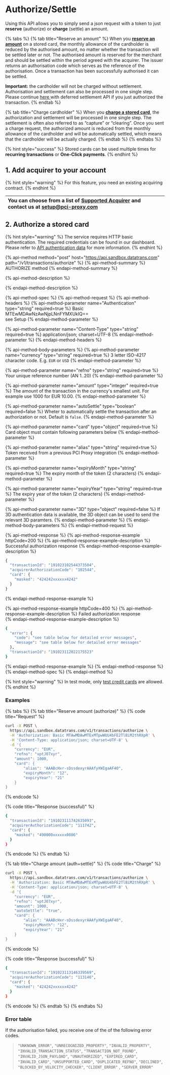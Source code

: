 # Authorize/Settle

Using this API allows you to simply send a json request with a token to just **reserve** \(authorize\) or **charge** \(settle\) an amount. 

{% tabs %}
{% tab title="Reserve an amount" %}
When you [**reserve an amount**](./#examples) on a stored card, the monthly allowance of the cardholder is reduced by the authorised amount, no matter whether the transaction will be settled later or not. The authorised amount is reserved for the merchant and should be settled within the period agreed with the acquirer. The issuer returns an authorisation code which serves as the reference of the authorisation. Once a transaction has been successfully authorised it can be settled.

**Important:** the cardholder will not be charged without settlement. Authorisation and settlement can also be processed in one single step. Please continue [here ](defered-settlement.md)with deferred settlement API if you just authorized the transaction.
{% endtab %}

{% tab title="Charge cardholder" %}
When you [**charge a stored card**](./#examples), the authorization and settlement will be processed in one single step. The settlement is often also referred to as “capture” or “clearing”. Once you sent a charge request, the authorized amount is reduced from the monthly allowance of the cardholder and will be automatically settled, which means that the cardholder will be actually charged.
{% endtab %}
{% endtabs %}

{% hint style="success" %}
Stored cards can be used multiple times for **recurring transactions** or **One-Click payments**. 
{% endhint %}

## 1. Add acquirer to your account

{% hint style="warning" %}
For this feature, you need an existing acquiring contract.
{% endhint %}

| You can choose from a list of [**Supported Acquirer**](../../resources/supported-acquirer.md) and contact us at [setup@pci-proxy.com](mailto:setup@pci-proxy.com) |  |
| :--- | :--- |


## 2. Authorize a stored card

{% hint style="warning" %}
The service requires HTTP basic authentication. The required credentials can be found in our dashboard. Please refer to [API authentication data](../../guides/pci-proxy-dashboard/api-authentication-data.md) for more information. 
{% endhint %}

{% api-method method="post" host="https://api.sandbox.datatrans.com" path="/v1/transactions/authorize" %}
{% api-method-summary %}
AUTHORIZE method
{% endapi-method-summary %}

{% api-method-description %}

{% endapi-method-description %}

{% api-method-spec %}
{% api-method-request %}
{% api-method-headers %}
{% api-method-parameter name="Authentication" type="string" required=true %}
Basic MTEwMDAwNzAwNjpLNnFYMXUkIQ==  
see Setup
{% endapi-method-parameter %}

{% api-method-parameter name="Content-Type" type="string" required=true %}
application/json; charset=UTF-8
{% endapi-method-parameter %}
{% endapi-method-headers %}

{% api-method-body-parameters %}
{% api-method-parameter name="currency" type="string" required=true %}
3 letter ISO-4217 character code. E.g. `EUR` or `USD`
{% endapi-method-parameter %}

{% api-method-parameter name="refno" type="string" required=true %}
Your unique reference number \(AN 1..20\)
{% endapi-method-parameter %}

{% api-method-parameter name="amount" type="integer" required=true %}
The amount of the transaction in the currency's smallest unit. For example use 1000 for EUR 10.00. 
{% endapi-method-parameter %}

{% api-method-parameter name="autoSettle" type="boolean" required=false %}
Wheter to automatically settle the transaction after an authorization or not. Default is `false`. 
{% endapi-method-parameter %}

{% api-method-parameter name="card" type="object" required=true %}
Card object must contain following parameters below
{% endapi-method-parameter %}

{% api-method-parameter name="alias" type="string" required=true %}
Token received from a previous PCI Proxy integration
{% endapi-method-parameter %}

{% api-method-parameter name="expiryMonth" type="string" required=true %}
The expiry month of the token \(2 characters\)
{% endapi-method-parameter %}

{% api-method-parameter name="expiryYear" type="string" required=true %}
The expiry year of the token \(2 characters\)
{% endapi-method-parameter %}

{% api-method-parameter name="3D" type="object" required=false %}
If 3D authentication data is available, the 3D object can be used to send the relevant 3D paramters. 
{% endapi-method-parameter %}
{% endapi-method-body-parameters %}
{% endapi-method-request %}

{% api-method-response %}
{% api-method-response-example httpCode=200 %}
{% api-method-response-example-description %}
Successful authorization response
{% endapi-method-response-example-description %}

```javascript
{
  "transactionId": "191023102544373504",
  "acquirerAuthorizationCode": "102544",
  "card": {
    "masked": "424242xxxxxx4242"
  }
}
```
{% endapi-method-response-example %}

{% api-method-response-example httpCode=400 %}
{% api-method-response-example-description %}
 Failed authorization response  
{% endapi-method-response-example-description %}

```bash
{
  "error": {
    "code": "see table below for detailed error messages",
    "message": "see table below for detailed error messages"
  },
  "transactionId": "191023112022175523"
}
```
{% endapi-method-response-example %}
{% endapi-method-response %}
{% endapi-method-spec %}
{% endapi-method %}

{% hint style="warning" %}
In test mode, only [test credit cards](../../test-card-data.md) are allowed.
{% endhint %}

### Examples

{% tabs %}
{% tab title="Reserve amount \(authorize\)" %}
{% code title="Request" %}
```bash
curl -X POST \
  https://api.sandbox.datatrans.com/v1/transactions/authorize \
  -H 'Authorization: Basic MTAwMDAwMTExMTpwWUU4bFE2TlBiM2thRXpR' \
  -H 'Content-Type: application/json; charset=UTF-8' \
  -d '{
    "currency": "EUR",
    "refno": "vptJ07xyr",
    "amount": 1000,
    "card": {
        "alias": "AAABcHxr-sDssdexyrAAAfyXWIgaAF40",
        "expiryMonth": "12",
        "expiryYear": "21"
    }
}
```
{% endcode %}

{% code title="Response \(successful\)" %}
```bash
{
  "transactionId": "191023111742635093",
  "acquirerAuthorizationCode": "111742",
  "card": {
    "masked": "490000xxxxxx0086"
  }
}
```
{% endcode %}
{% endtab %}

{% tab title="Charge amount \(auth+settle\)" %}
{% code title="Charge" %}
```bash
curl -X POST \
  https://api.sandbox.datatrans.com/v1/transactions/authorize \
  -H 'Authorization: Basic MTAwMDAwMTExMTpwWUU4bFE2TlBiM2thRXpR' \
  -H 'Content-Type: application/json; charset=UTF-8' \
  -d '{
    "currency": "EUR",
    "refno": "vptJ07xyr",
    "amount": 1000,
    "autoSettle": "true",
    "card": {
        "alias": "AAABcHxr-sDssdexyrAAAfyXWIgaAF40",
        "expiryMonth": "12",
        "expiryYear": "21"
    }
}
```
{% endcode %}

{% code title="Response \(successful\)" %}
```bash
{
  "transactionId": "191023113146339569",
  "acquirerAuthorizationCode": "113146",
  "card": {
    "masked": "424242xxxxxx4242"
  }
}
```
{% endcode %}
{% endtab %}
{% endtabs %}

### Error table

If the authorisation failed, you receive one of the of the following error codes. 

> `"UNKNOWN_ERROR"`, `"UNRECOGNIZED_PROPERTY"`, `"INVALID_PROPERTY"`, `"INVALID_TRANSACTION_STATUS"`, `"TRANSACTION_NOT_FOUND"`, `"INVALID_JSON_PAYLOAD"`, `"UNAUTHORIZED"`, `"EXPIRED_CARD"`, `"INVALID_CARD"`, `"UNSUPPORTED_CARD"`, `"DUPLICATED_REFNO"`, `"DECLINED"`, `"BLOCKED_BY_VELOCITY_CHECKER"`, `"CLIENT_ERROR"` , `"SERVER_ERROR"`

#### 



